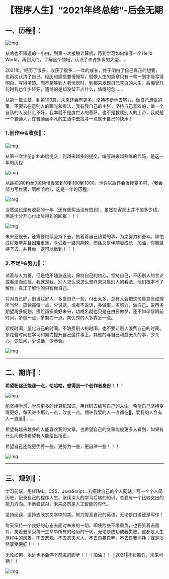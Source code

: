 # 【程序人生】“2021年终总结“-后会无期

## 一、历程📅：

![img](2021-12-28.assets/69deff65415a2329c1e6d4784abf5abf.jpeg)

 从啥也不知道的一小白，到第一次接触计算机，再到学习如何编写一个Hello World，再到入门，了解这个领域，认识了许许多多的大佬......

2021年，经历了很多，收获了很多...一年的成长，终于明白了自己真正的想要，也再次认清了自己。经历和感悟要慢慢写，就像人生的篇章只有一笔一划才能写得明白，写得清楚。而不是等到人老恍惚时，到都来发现自己苍白的人生，后悔曾几何时我也年少轻狂，遗憾的是却没留下点什么，值得纪念......

从第一篇文章，到第100篇，未来还会有更多。坚持不断地去努力，做自己想做的事，不要去在意别人的眼光和看法，我有我自己的主张，坚持自己喜欢的，做一个自私的人没什么不好，我本就不是度世人的菩萨，也不是救赎别人的上帝，我就是一个普通人，在普通而平凡的生活中去找寻一点属于自己的快乐！

### 1.创作✏️&收获🍬：

![img](2021-12-28.assets/3d2f0ae2c30b226a1893329474f8387d.png)

从第一次注册github后提交，到越来越多的提交，编写越来越熟练的代码，是这一年的历程

![img](2021-12-28.assets/0886793494cfd9ea784e55231bb7490f.png)

从最初的0粉丝0阅读慢慢涨到10到100到1000，也许以后还会慢慢变多吧，（我会努力写作滴，啊哈哈哈），这是一年的历程。

![img](2021-12-28.assets/1929d2f73072060994464cde160649e2.jpeg)

当然这也是有收获的一年（还有些奖品没有拍到），虽然在客观上并不值多少钱，但是十分开心付出后得到的回报！！！

![img](2021-12-28.assets/2d1e8a124bf11087aacc3ad2619f94d0.jpeg)

未来还很长，还需要继续坚持下去，执着着自己热爱的事，为之努力和奋斗。哪怕过程艰辛并且困难重重，享受着一路的荆棘，伤痛总是伴随着成长，加油，你能坚持下去，并且你一定可以做到！！！

### 2.不足💦&努力💪：

试着与人为善，但是绝不随波逐流，保持自己的初心，坚持自己，不因别人的言论或看法而动摇，我就是我，别人怎么说怎么想终究只是别人的看法，他们根本不了解你，真正了解你的只有你自己。

只对自己好，别当烂好人。多爱自己一些，付出太多，总有人会把这份善意当成理所当然。孤独高傲一点，少说话，或者不说话，多做事，多努力，做自己。说再多期望再多规划，描绘再多美好未来，功成名就也只是在白日做梦，还不如珍惜眼前时间，多做一点，多努力一点，向优秀的人多靠近一点。

珍视时间，量化自己的时间。不浪费别人的时间，也不要让别人浪费自己的时间。多花些时间在学习和努力提升自己这件事上，其他的与自己利益无关的事，少关心，少过问，少说话，少参合。

![img](2021-12-28.assets/8ee71bfda0adc32dfd9f98d76a49453e.jpeg)

---

## 二、期许🎄：

**希望粉丝还能涨一点，哈哈哈，想得到一个创作者身份！！！**

![img](2021-12-28.assets/db95db15aa346be7cc8a8f7cb3bf81e9.jpeg)

能坚持学习，学习更多的计算机知识，用代码去编写自己的人生。希望自己坚持变得更好，每天进步那么一点，改变一点。期许我爱的人一直都在💓，爱我的人会有人一直爱💓.......

希望有越来越多的人能喜欢我的文章，也希望自己的文章能被更多人看到，如果有什么问题也希望有人能给出指正。

希望自己还能更优秀一些，更努力一些，更自律一些！！！

![img](2021-12-28.assets/193d44bf0dc1e885daf5fe1159986e3d.jpeg)

---

##  三、规划🌌：

   学习前端，用HTML、CSS、JavaScript...去搭建自己的个人网站，写一个个人简历吧，记录自己的程序人生。继续深入的学习后端的知识，总要有一个比较突出的能力方向。不断尝试AI，未来必然是人工智能的时代。

坚持阅读，坚持去欣赏文学中的美。努力提高自己的英语，无论是口语还是写作！

每天保持一个良好的心态去面对未来的一切，即使险些不堪重负，也要笑着去面对，笑着去享受每一生命中所有的经历的一切，无论是成功或者失败，这都是人生旅程中的风景。不去悲观，不去怨天尤人，不去自暴自弃，不去自我消耗；就是淡然享受便好！！！

无论如何，永远也不会停下前进的脚步！！！加油！！！2021👊不负期许，未来可期！！

![img](2021-12-28.assets/23ef71ed6beef6baed5227a487c8fe29.jpeg)